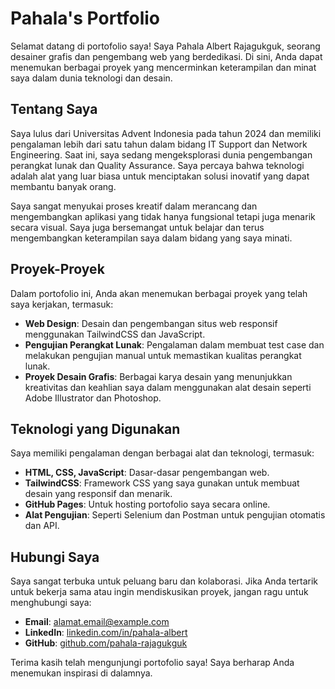 # Pahala's Portfolio

Selamat datang di portofolio saya! Saya Pahala Albert Rajagukguk, seorang desainer grafis dan pengembang web yang berdedikasi. Di sini, Anda dapat menemukan berbagai proyek yang mencerminkan keterampilan dan minat saya dalam dunia teknologi dan desain.

## Tentang Saya

Saya lulus dari Universitas Advent Indonesia pada tahun 2024 dan memiliki pengalaman lebih dari satu tahun dalam bidang IT Support dan Network Engineering. Saat ini, saya sedang mengeksplorasi dunia pengembangan perangkat lunak dan Quality Assurance. Saya percaya bahwa teknologi adalah alat yang luar biasa untuk menciptakan solusi inovatif yang dapat membantu banyak orang.

Saya sangat menyukai proses kreatif dalam merancang dan mengembangkan aplikasi yang tidak hanya fungsional tetapi juga menarik secara visual. Saya juga bersemangat untuk belajar dan terus mengembangkan keterampilan saya dalam bidang yang saya minati.

## Proyek-Proyek

Dalam portofolio ini, Anda akan menemukan berbagai proyek yang telah saya kerjakan, termasuk:
- **Web Design**: Desain dan pengembangan situs web responsif menggunakan TailwindCSS dan JavaScript.
- **Pengujian Perangkat Lunak**: Pengalaman dalam membuat test case dan melakukan pengujian manual untuk memastikan kualitas perangkat lunak.
- **Proyek Desain Grafis**: Berbagai karya desain yang menunjukkan kreativitas dan keahlian saya dalam menggunakan alat desain seperti Adobe Illustrator dan Photoshop.

## Teknologi yang Digunakan

Saya memiliki pengalaman dengan berbagai alat dan teknologi, termasuk:
- **HTML, CSS, JavaScript**: Dasar-dasar pengembangan web.
- **TailwindCSS**: Framework CSS yang saya gunakan untuk membuat desain yang responsif dan menarik.
- **GitHub Pages**: Untuk hosting portofolio saya secara online.
- **Alat Pengujian**: Seperti Selenium dan Postman untuk pengujian otomatis dan API.

## Hubungi Saya

Saya sangat terbuka untuk peluang baru dan kolaborasi. Jika Anda tertarik untuk bekerja sama atau ingin mendiskusikan proyek, jangan ragu untuk menghubungi saya:

- **Email**: [alamat.email@example.com](mailto:alamat.email@example.com)
- **LinkedIn**: [linkedin.com/in/pahala-albert](https://www.linkedin.com/in/pahala-albert)
- **GitHub**: [github.com/pahala-rajagukguk](https://github.com/pahala-rajagukguk)

Terima kasih telah mengunjungi portofolio saya! Saya berharap Anda menemukan inspirasi di dalamnya.
